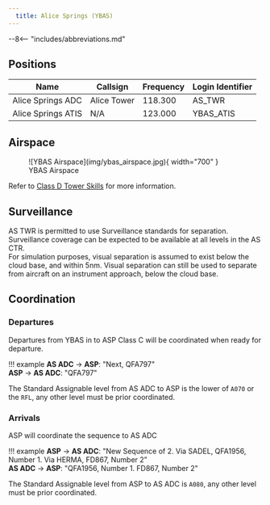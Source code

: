 ```yaml
---
  title: Alice Springs (YBAS)
---
```


--8<-- "includes/abbreviations.md"

## Positions

| Name | Callsign | Frequency | Login Identifier |
| ---- | -------- | --------- | ---------------- |
| Alice Springs ADC | Alice Tower | 118.300 | AS_TWR |
| Alice Springs ATIS | N/A | 123.000 | YBAS_ATIS |

## Airspace

<figure markdown>
![YBAS Airspace](img/ybas_airspace.jpg){ width="700" }
  <figcaption>YBAS Airspace</figcaption>
</figure>

Refer to [Class D Tower Skills](../../controller-skills/classdtwr) for more information.

## Surveillance
AS TWR is permitted to use Surveillance standards for separation. Surveillance coverage can be expected to be available at all levels in the AS CTR.  
For simulation purposes, visual separation is assumed to exist below the cloud base, and within 5nm. Visual separation can still be used to separate from aircraft on an instrument approach, below the cloud base.
## Coordination
### Departures
Departures from YBAS in to ASP Class C will be coordinated when ready for departure.

!!! example
    **AS ADC** -> **ASP**: "Next, QFA797"  
    **ASP** -> **AS ADC**: "QFA797"

The Standard Assignable level from AS ADC to ASP is the lower of `A070` or the `RFL`, any other level must be prior coordinated.

### Arrivals
ASP will coordinate the sequence to AS ADC

!!! example
    **ASP** -> **AS ADC**: "New Sequence of 2. Via SADEL, QFA1956, Number 1. Via HERMA, FD867, Number 2”  
    **AS ADC** -> **ASP**: "QFA1956, Number 1. FD867, Number 2"  

The Standard Assignable level from ASP to AS ADC is `A080`, any other level must be prior coordinated.
